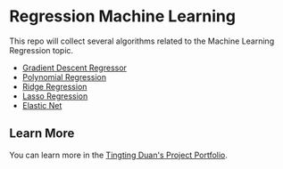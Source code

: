 # Regression Machine Learning
This repo will collect several algorithms related to the Machine Learning Regression topic.

- [Gradient Descent Regressor](https://github.com/Tingting0618/Gradient_Descent_Regressor)
- [Polynomial Regression](https://github.com/Tingting0618/Polynomial_Regression)
- [Ridge Regression](https://github.com/Tingting0618/Ridge_Regression)
- [Lasso Regression](https://github.com/Tingting0618/Lasso_Regression_ElasticNet)
- [Elastic Net](https://github.com/Tingting0618/Lasso_Regression_ElasticNet)



## Learn More

You can learn more in the [Tingting Duan's Project Portfolio](https://tingting0618.github.io).
